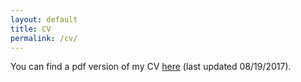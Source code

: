 ```yaml
---
layout: default
title: CV
permalink: /cv/
---
```


You can find a pdf version of my CV [here]({{site.baseurl}}/assets/ABL_CV_08_19_2017.pdf) (last updated 08/19/2017).
